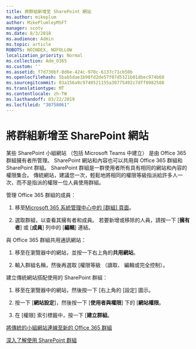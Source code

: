 ```yaml
---
title: 將群組新增至 SharePoint 網站
ms.author: mikeplum
author: MikePlumleyMSFT
manager: scotv
ms.date: 8/3/2018
ms.audience: Admin
ms.topic: article
ROBOTS: NOINDEX, NOFOLLOW
localization_priority: Normal
ms.collection: Adm_O365
ms.custom: ''
ms.assetid: f7d730bf-0d6e-424c-970c-6137c71cb50b
ms.openlocfilehash: 5bab5dae1b98fd2de57f07d5321b01dbec974b60
ms.sourcegitcommit: 03a156a9c9740521155a30775492c7dff0982588
ms.translationtype: MT
ms.contentlocale: zh-TW
ms.lasthandoff: 03/22/2019
ms.locfileid: "30758061"
---
```

# <a name="add-a-group-to-a-sharepoint-site"></a>將群組新增至 SharePoint 網站

某些 SharePoint 小組網站 （包括 Microsoft Teams 中建立） 是由 Office 365 群組擁有者所管理。 SharePoint 網站和內容也可以共用與 Office 365 群組和 SharePoint 群組。 SharePoint 群組是一群使用者所有具有相同的網站和內容的權限集合。 傳統網站，建議您一次，輕鬆地將相同的權限等級指派給許多人一次，而不是指派的權限一位人員使用群組。
  
管理 Office 365 群組的成員：
  
1. 移至[Microsoft 365 系統管理中心中的 [群組] 頁面](https://portal.office.com/adminportal/home#/groups)。
    
2. 選取群組，以查看其擁有者和成員。 若要新增或移除的人員，請按一下 [**擁有者**] 或 [**成員**] 列中的 [**編輯**] 連結。 
    
與 Office 365 群組共用通訊網站：
  
1. 移至在瀏覽器中的網站，並按一下右上角的**共用網站**。 
    
2. 輸入群組名稱，然後再選取 [權限等級 （讀取、 編輯或完全控制）。
    
建立傳統網站搭配使用的 SharePoint 群組：
  
1. 移至在瀏覽器中的網站，然後按一下 [右上角的 [設定] 圖示。
    
2. 按一下 [**網站設定**]，然後按一下 [**使用者與權限**] 下的 [**網站權限**。
    
3. 在 [權限] 索引標籤中，按一下 [**建立群組**。
    
[將傳統的小組網站連線至新的 Office 365 群組](https://go.microsoft.com/fwlink/?linkid=2008654)
  
[深入了解使用 SharePoint 群組](https://go.microsoft.com/fwlink/?linkid=874658)
  

